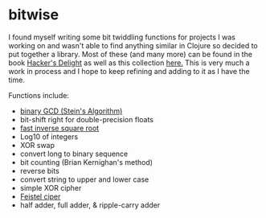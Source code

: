 # bitwise
I found myself writing some bit twiddling functions for projects I was working on and wasn't able to find anything similar in Clojure so decided to put together a library. Most of these (and many more) can be found in the book [Hacker's Delight](http://www.hackersdelight.org/) as well as this collection [here.](http://graphics.stanford.edu/~seander/bithacks.html) This is very much a work in process and I hope to keep refining and adding to it as I have the time.


Functions include:

+ [binary GCD (Stein's Algorithm)](https://en.wikipedia.org/wiki/Binary_GCD_algorithm)
+ bit-shift right for double-precision floats
+ [fast inverse square root](https://en.wikipedia.org/wiki/Fast_inverse_square_root)
+ Log10 of integers
+ XOR swap
+ convert long to binary sequence
+ bit counting (Brian Kernighan's method)
+ reverse bits
+ convert string to upper and lower case
+ simple XOR cipher
+ [Feistel ciper](https://en.wikipedia.org/wiki/Feistel_cipher)
+ half adder, full adder, & ripple-carry adder
